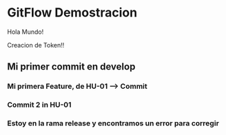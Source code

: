 # GitFlow Demostracion

Hola Mundo!

Creacion de Token!!

## Mi primer commit en develop

### Mi primera Feature, de HU-01 --> Commit
### Commit 2 in HU-01


### Estoy en la rama release y encontramos un error para corregir
